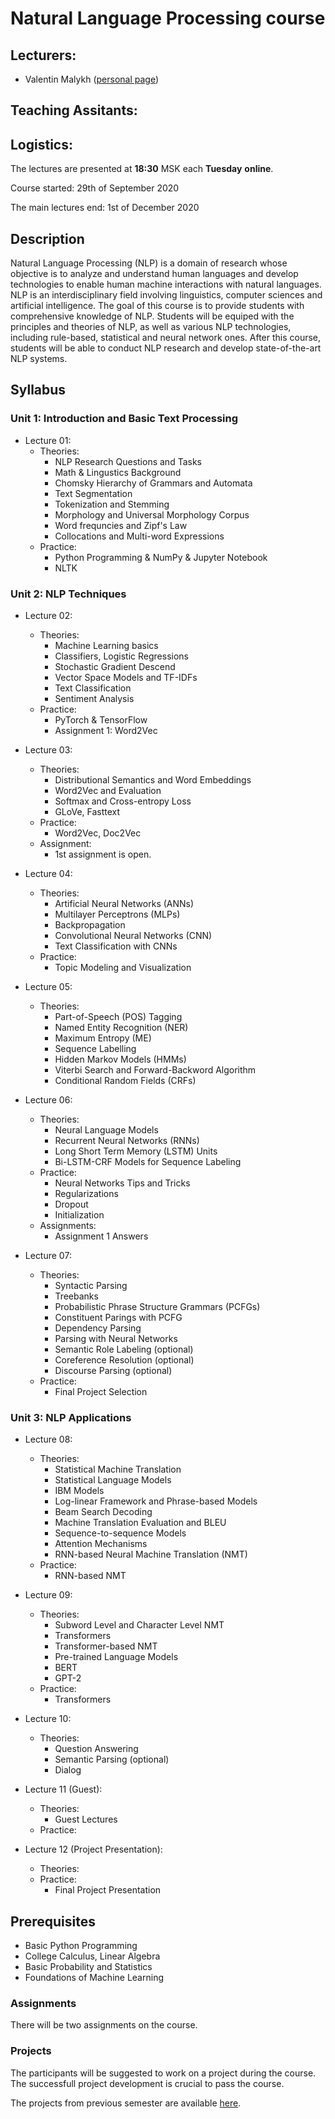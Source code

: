 # Natural Language Processing course

## Lecturers:
* Valentin Malykh ([personal page](http://val.maly.hk))

## Teaching Assitants:


## Logistics:
The lectures are presented at **18:30** MSK each **Tuesday** **online**.

Course started: 29th of September 2020

The main lectures end: 1st of December 2020

## Description

Natural Language Processing (NLP) is a domain of research whose objective is to analyze and understand human languages and develop technologies to enable human machine interactions with natural languages.  NLP is an interdisciplinary field involving linguistics, computer sciences and artificial intelligence.  The goal of this course is to provide students with comprehensive knowledge of NLP.  Students will be equiped with the principles and theories of NLP, as well as various NLP technologies, including rule-based, statistical and neural network ones.  After this course, students will be able to conduct NLP research and develop state-of-the-art NLP systems. 

## Syllabus

### Unit 1: Introduction and Basic Text Processing

* Lecture 01:
    * Theories:
        * NLP Research Questions and Tasks
        * Math & Lingustics Background
        * Chomsky Hierarchy of Grammars and Automata
        * Text Segmentation
        * Tokenization and Stemming
        * Morphology and Universal Morphology Corpus
        * Word frequncies and Zipf's Law
        * Collocations and Multi-word Expressions
    * Practice:
        * Python Programming & NumPy & Jupyter Notebook
        * NLTK

### Unit 2: NLP Techniques

* Lecture 02:
    * Theories:
        * Machine Learning basics
        * Classifiers, Logistic Regressions
        * Stochastic Gradient Descend
        * Vector Space Models and TF-IDFs
        * Text Classification
        * Sentiment Analysis
    * Practice:
        * PyTorch & TensorFlow
        * Assignment 1: Word2Vec

* Lecture 03:
    * Theories:
        * Distributional Semantics and Word Embeddings
        * Word2Vec and Evaluation
        * Softmax and Cross-entropy Loss
        * GLoVe, Fasttext
    * Practice:
        * Word2Vec, Doc2Vec
    * Assignment:
        * 1st assignment is open.

* Lecture 04:
    * Theories:
        * Artificial Neural Networks (ANNs)
        * Multilayer Perceptrons (MLPs)
        * Backpropagation
        * Convolutional Neural Networks (CNN)
        * Text Classification with CNNs
    * Practice:
        * Topiс Modeling and Visualization

* Lecture 05:
    * Theories:
        * Part-of-Speech (POS) Tagging
        * Named Entity Recognition (NER)
        * Maximum Entropy (ME)
        * Sequence Labelling
        * Hidden Markov Models (HMMs)
        * Viterbi Search and Forward-Backword Algorithm
        * Conditional Random Fields (CRFs)


* Lecture 06:
    * Theories:
        * Neural Language Models
        * Recurrent Neural Networks (RNNs)
        * Long Short Term Memory (LSTM) Units
        * Bi-LSTM-CRF Models for Sequence Labeling
    * Practice:
        * Neural Networks Tips and Tricks
        * Regularizations
        * Dropout
        * Initialization
    * Assignments:
        * Assignment 1 Answers

* Lecture 07:
    * Theories:
        * Syntactic Parsing
        * Treebanks
        * Probabilistic Phrase Structure Grammars (PCFGs)
        * Constituent Parings with PCFG
        * Dependency Parsing
        * Parsing with Neural Networks
        * Semantic Role Labeling (optional)
        * Coreference Resolution (optional)
        * Discourse Parsing (optional)
    * Practice:
        * Final Project Selection

### Unit 3: NLP Applications

* Lecture 08:
    * Theories:
        * Statistical Machine Translation
        * Statistical Language Models
        * IBM Models
        * Log-linear Framework and Phrase-based Models
        * Beam Search Decoding
        * Machine Translation Evaluation and BLEU
        * Sequence-to-sequence Models
        * Attention Mechanisms
        * RNN-based Neural Machine Translation (NMT)
    * Practice:
        * RNN-based NMT

* Lecture 09:
    * Theories:
        * Subword Level and Character Level NMT
        * Transformers
        * Transformer-based NMT
        * Pre-trained Language Models
        * BERT
        * GPT-2
    * Practice:
        * Transformers

* Lecture 10:
    * Theories:
        * Question Answering
        * Semantic Parsing (optional)
        * Dialog

    
* Lecture 11 (Guest):
    * Theories:
        * Guest Lectures
    * Practice:
    
* Lecture 12 (Project Presentation):
    * Theories:
    * Practice:
        * Final Project Presentation

## Prerequisites

* Basic Python Programming
* College Calculus, Linear Algebra
* Basic Probability and Statistics
* Foundations of Machine Learning

### Assignments
There will be two assignments on the course.

### Projects
The participants will be suggested to work on a project during the course. The successfull project development is crucial to pass the course.

The projects from previous semester are available [here](https://github.com/huawei-university/nlp-course-projects).
